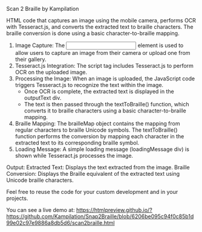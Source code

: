 Scan 2 Braille by Kampilation

 HTML code that captures an image using the mobile camera, performs OCR with Tesseract.js, and converts the extracted text to braille characters. The braille conversion is done using a basic character-to-braille mapping.

 1. Image Capture: The <input> element is used to allow users to capture an image from their camera or upload one from their gallery.
 2. Tesseract.js Integration: The script tag includes Tesseract.js to perform OCR on the uploaded image.
 3. Processing the Image: When an image is uploaded, the JavaScript code triggers Tesseract.js to recognize the text within the image.
    - Once OCR is complete, the extracted text is displayed in the outputText div.
    - The text is then passed through the textToBraille() function, which converts it to braille characters using a basic character-to-braille mapping.
 4. Braille Mapping: The brailleMap object contains the mapping from regular characters to braille Unicode symbols. The textToBraille() function performs the conversion by mapping each character in the extracted text to its corresponding braille symbol.
 5. Loading Message: A simple loading message (loadingMessage div) is shown while Tesseract.js processes the image.

Output:
Extracted Text: Displays the text extracted from the image.
Braille Conversion: Displays the Braille equivalent of the extracted text using Unicode braille characters.

Feel free to reuse the code for your custom development and in your projects.

You can see a live demo at: https://htmlpreview.github.io/?https://github.com/Kampilation/Snap2Braille/blob/6206be095c94f0c85b1d99e02c97e9886a8db5d6/scan2braille.html
